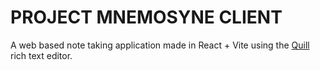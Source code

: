 # PROJECT MNEMOSYNE CLIENT

A web based note taking application made in React + Vite using the [Quill](https://quilljs.com/) rich text editor.
